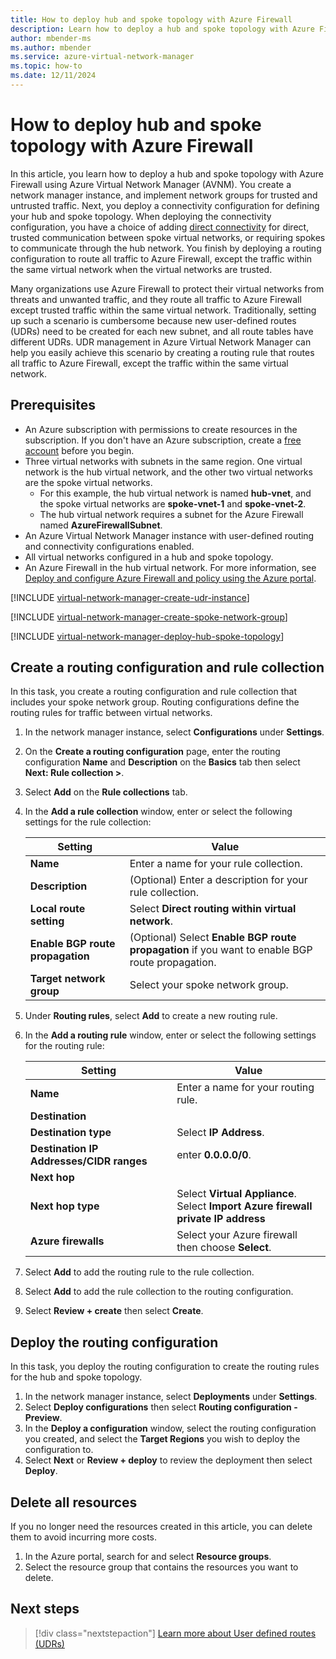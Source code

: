 ```yaml
---
title: How to deploy hub and spoke topology with Azure Firewall
description: Learn how to deploy a hub and spoke topology with Azure Firewall using Virtual Network Manager.
author: mbender-ms
ms.author: mbender
ms.service: azure-virtual-network-manager
ms.topic: how-to
ms.date: 12/11/2024
---
```


# How to deploy hub and spoke topology with Azure Firewall

In this article, you learn how to deploy a hub and spoke topology with Azure Firewall using Azure Virtual Network Manager (AVNM). You create a network manager instance, and implement network groups for trusted and untrusted traffic. Next, you deploy a connectivity configuration for defining your hub and spoke topology. When deploying the connectivity configuration, you have a choice of adding [direct connectivity](concept-connectivity-configuration.md#direct-connectivity) for direct, trusted communication between spoke virtual networks, or requiring spokes to communicate through the hub network.  You finish by deploying a routing configuration to route all traffic to Azure Firewall, except the traffic within the same virtual network when the virtual networks are trusted.

Many organizations use Azure Firewall to protect their virtual networks from threats and unwanted traffic, and they route all traffic to Azure Firewall except trusted traffic within the same virtual network. Traditionally, setting up such a scenario is cumbersome because new user-defined routes (UDRs) need to be created for each new subnet, and all route tables have different UDRs. UDR management in Azure Virtual Network Manager can help you easily achieve this scenario by creating a routing rule that routes all traffic to Azure Firewall, except the traffic within the same virtual network.

## Prerequisites

- An Azure subscription with permissions to create resources in the subscription. If you don't have an Azure subscription, create a [free account](https://azure.microsoft.com/free/) before you begin.
- Three virtual networks with subnets in the same region. One virtual network is the hub virtual network, and the other two virtual networks are the spoke virtual networks. 
  - For this example, the hub virtual network is named **hub-vnet**, and the spoke virtual networks are **spoke-vnet-1** and **spoke-vnet-2**.
  - The hub virtual network requires a subnet for the Azure Firewall named **AzureFirewallSubnet**.
- An Azure Virtual Network Manager instance with user-defined routing and connectivity configurations enabled. 
- All virtual networks configured in a hub and spoke topology. 
- An Azure Firewall in the hub virtual network. For more information, see [Deploy and configure Azure Firewall and policy using the Azure portal](../firewall/tutorial-firewall-deploy-portal-policy.md).

[!INCLUDE [virtual-network-manager-create-udr-instance](../../includes/virtual-network-manager-create-udr-instance.md)]

[!INCLUDE [virtual-network-manager-create-spoke-network-group](../../includes/virtual-network-manager-create-spoke-network-group.md)]

[!INCLUDE [virtual-network-manager-deploy-hub-spoke-topology](../../includes/virtual-network-manager-deploy-hub-spoke-topology.md)]

## Create a routing configuration and rule collection

In this task, you create a routing configuration and rule collection that includes your spoke network group. Routing configurations define the routing rules for traffic between virtual networks.

1. In the network manager instance, select **Configurations** under **Settings**.
2. On the **Create a routing configuration** page, enter the routing configuration **Name** and **Description** on the **Basics** tab then select **Next: Rule collection >**.
3. Select **Add** on the **Rule collections** tab.
4. In the **Add a rule collection** window, enter or select the following settings for the rule collection:

    | **Setting** | **Value** |
    |---|---|
    | **Name** | Enter a name for your rule collection. |
    | **Description** | (Optional) Enter a description for your rule collection. |
    | **Local route setting** | Select **Direct routing within virtual network**. |
    | **Enable BGP route propagation** | (Optional) Select **Enable BGP route propagation** if you want to enable BGP route propagation. |
    | **Target network group** | Select your spoke network group. |

1. Under **Routing rules**, select **Add** to create a new routing rule.
2. In the **Add a routing rule** window, enter or select the following settings for the routing rule:

    | **Setting** | **Value** |
    |---|---|
    | **Name** | Enter a name for your routing rule. |
    | **Destination** |  |
    | **Destination type** | Select **IP Address**. |
    | **Destination IP Addresses/CIDR ranges** | enter **0.0.0.0/0**. |
    | **Next hop** |  |
    | **Next hop type** | Select **Virtual Appliance**.</br> Select **Import Azure firewall private IP address**|
    | **Azure firewalls** | Select your Azure firewall then choose **Select**. | 

3. Select **Add** to add the routing rule to the rule collection.
4. Select **Add** to add the rule collection to the routing configuration.
5. Select **Review + create** then select **Create**.

## Deploy the routing configuration

In this task, you deploy the routing configuration to create the routing rules for the hub and spoke topology.

1. In the network manager instance, select **Deployments** under **Settings**.
2. Select **Deploy configurations** then select **Routing configuration - Preview**.
3. In the **Deploy a configuration** window, select the routing configuration you created, and select the **Target Regions** you wish to deploy the configuration to.
1. Select **Next** or **Review + deploy** to review the deployment then select **Deploy**.

## Delete all resources

If you no longer need the resources created in this article, you can delete them to avoid incurring more costs.

1. In the Azure portal, search for and select **Resource groups**.
2. Select the resource group that contains the resources you want to delete.

## Next steps

> [!div class="nextstepaction"]
> [Learn more about User defined routes (UDRs)](../virtual-network/virtual-networks-udr-overview.md)
